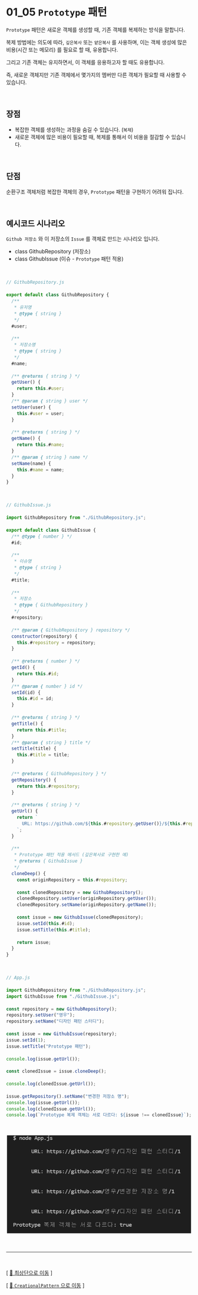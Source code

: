 # 01_05 ``Prototype`` 패턴

``Prototype`` 패턴은 새로운 객체를 생성할 때, 기존 객체를 복제하는 방식을 말합니다.

복제 방법에는 의도에 따라, ``깊은복사`` 또는 ``얕은복사`` 를 사용하며, 이는 객체 생성에 많은 비용(시간 또는 메모리) 를 필요로 할 때, 유용합니다.

그리고 기존 객체는 유지하면서, 이 객체를 응용하고자 할 때도 유용합니다.

즉, 새로운 객체지만 기존 객체에서 몇가지의 멤버만 다른 객체가 필요할 때 사용할 수 있습니다.


<br/>


## 장점

* 복잡한 객체를 생성하는 과정을 숨길 수 있습니다. (``복제``)
* 새로운 객체에 많은 비용이 필요할 때, 복제를 통해서 이 비용을 절감할 수 있습니다.


<br/>


## 단점

순환구조 객체처럼 복잡한 객체의 경우, ``Prototype`` 패턴을 구현하기 어려워 집니다.


<br/>


## 예시코드 시나리오

``Github 저장소`` 와 이 저장소의 ``Issue`` 를 객체로 만드는 시나리오 입니다.

* class GithubRepository (저장소)
* class GithubIssue (이슈 - ``Prototype`` 패턴 적용)

<br/>

```javascript
// GithubRepository.js

export default class GithubRepository {
  /**
   * 유저명
   * @type { string }
   */
  #user;

  /**
   * 저장소명
   * @type { string }
   */
  #name;

  /** @returns { string } */
  getUser() {
    return this.#user;
  }
  /** @param { string } user */
  setUser(user) {
    this.#user = user;
  }

  /** @returns { string } */
  getName() {
    return this.#name;
  }
  /** @param { string } name */
  setName(name) {
    this.#name = name;
  }
}
```

<br/>

```javascript
// GithubIssue.js

import GithubRepository from "./GithubRepository.js";

export default class GithubIssue {
  /** @type { number } */
  #id;

  /**
   * 이슈명
   * @type { string }
   */
  #title;

  /**
   * 저장소
   * @type { GithubRepository }
   */
  #repository;

  /** @param { GithubRepository } repository */
  constructor(repository) {
    this.#repository = repository;
  }

  /** @returns { number } */
  getId() {
    return this.#id;
  }
  /** @param { number } id */
  setId(id) {
    this.#id = id;
  }

  /** @returns { string } */
  getTitle() {
    return this.#title;
  }
  /** @param { string } title */
  setTitle(title) {
    this.#title = title;
  }

  /** @returns { GithubRepository } */
  getRepository() {
    return this.#repository;
  }

  /** @returns { string } */
  getUrl() {
    return `
      URL: https://github.com/${this.#repository.getUser()}/${this.#repository.getName()}/${this.#id}
    `;
  }

  /**
   * Prototype 패턴 적용 메서드 (깊은복사로 구현한 예)
   * @returns { GithubIssue }
   */
  cloneDeep() {
    const originRepository = this.#repository;

    const clonedRepository = new GithubRepository();
    clonedRepository.setUser(originRepository.getUser());
    clonedRepository.setName(originRepository.getName());

    const issue = new GithubIssue(clonedRepository);
    issue.setId(this.#id);
    issue.setTitle(this.#title);

    return issue;
  }
}
```

<br/>

```javascript
// App.js

import GithubRepository from "./GithubRepository.js";
import GithubIssue from "./GithubIssue.js";

const repository = new GithubRepository();
repository.setUser("영우");
repository.setName("디자인 패턴 스터디");

const issue = new GithubIssue(repository);
issue.setId(1);
issue.setTitle("Prototype 패턴");

console.log(issue.getUrl());

const clonedIssue = issue.cloneDeep();

console.log(clonedIssue.getUrl());

issue.getRepository().setName("변경한 저장소 명");
console.log(issue.getUrl());
console.log(clonedIssue.getUrl());
console.log(`Prototype 복제 객체는 서로 다르다: ${issue !== clonedIssue}`);
```

<br/>

<img src="./readmeAssets/image%203.png" width="700px"><br/>



<br/>

<hr/><br/>



[ [🚀 최상단으로 이동](https://github.com/Chocobe/-Study-DesignPatter) ]

[ [🐫 ``CreationalPattern`` 으로 이동](https://github.com/Chocobe/-Study-DesignPatter/tree/master/src/_01_CreationalPattern) ]
